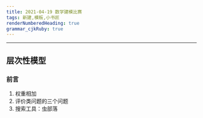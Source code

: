 ```yaml
---
title: 2021-04-19 数学建模比赛
tags: 新建,模板,小书匠
renderNumberedHeading: true
grammar_cjkRuby: true
---
```


***
## 层次性模型
### 前言
1. 权重相加
2. 评价类问题的三个问题
3. 搜索工具：虫部落